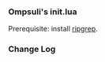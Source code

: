 ### Ompsuli's init.lua
Prerequisite: install [ripgrep](https://github.com/BurntSushi/ripgrep).

### Change Log
